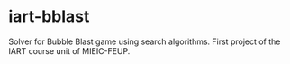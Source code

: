 # iart-bblast
Solver for Bubble Blast game using search algorithms. First project of the IART course unit of MIEIC-FEUP.
